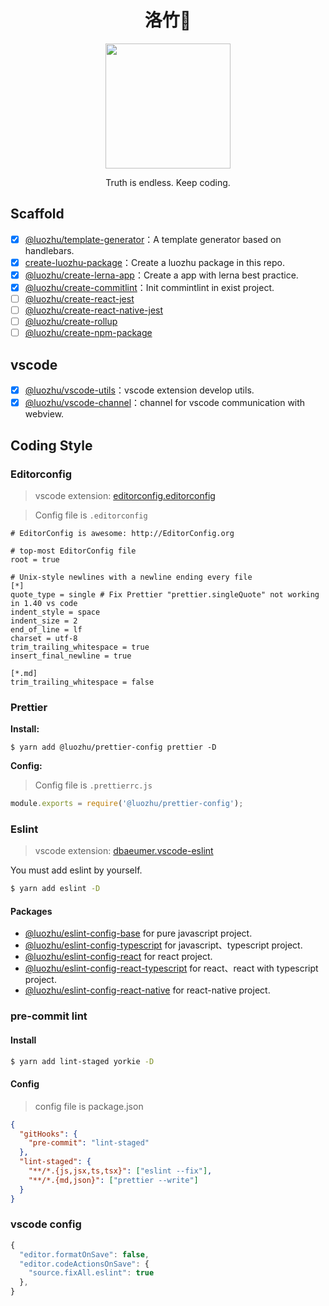 <div align="center">
  <h1>洛竹🎋</h1>
  <img alt="" src="https://user-images.githubusercontent.com/13204332/128195385-ed8af07f-78a8-4254-937a-56c816712575.png" width="200"/>
  <p>Truth is endless. Keep coding.</p>
</div>

## Scaffold

- [x] [@luozhu/template-generator](https://github.com/youngjuning/luozhu/tree/main/packages/template-generator)：A template generator based on handlebars.
- [x] [create-luozhu-package](https://github.com/youngjuning/luozhu/tree/main/packages/create-luozhu-package/)：Create a luozhu package in this repo.
- [x] [@luozhu/create-lerna-app](https://github.com/youngjuning/luozhu/tree/main/packages/create-lerna-app/)：Create a app with lerna best practice.
- [x] [@luozhu/create-commitlint](https://github.com/youngjuning/luozhu/tree/main/packages/create-commitlint)：Init commintlint in exist project.
- [ ] [@luozhu/create-react-jest](https://github.com/youngjuning/luozhu/tree/main/packages/create-react-jest/)
- [ ] [@luozhu/create-react-native-jest](https://github.com/youngjuning/luozhu/tree/main/packages/create-react-native-jest/)
- [ ] [@luozhu/create-rollup](https://github.com/youngjuning/luozhu/tree/main/packages/create-rollup/)
- [ ] [@luozhu/create-npm-package](https://github.com/youngjuning/luozhu/tree/main/packages/create-npm-package/)

## vscode

- [x] [@luozhu/vscode-utils](https://github.com/youngjuning/luozhu/tree/main/packages/vscode-utils]/)：vscode extension develop utils.
- [x] [@luozhu/vscode-channel](https://github.com/youngjuning/luozhu/tree/main/packages/vscode-channel/)：channel for vscode communication with webview.

## Coding Style

### Editorconfig

> vscode extension: [editorconfig.editorconfig](https://marketplace.visualstudio.com/items?itemName=EditorConfig.EditorConfig)

> Config file is `.editorconfig`

```
# EditorConfig is awesome: http://EditorConfig.org

# top-most EditorConfig file
root = true

# Unix-style newlines with a newline ending every file
[*]
quote_type = single # Fix Prettier "prettier.singleQuote" not working in 1.40 vs code
indent_style = space
indent_size = 2
end_of_line = lf
charset = utf-8
trim_trailing_whitespace = true
insert_final_newline = true

[*.md]
trim_trailing_whitespace = false
```

### Prettier

**Install:**

```$
$ yarn add @luozhu/prettier-config prettier -D
```

**Config:**

> Config file is `.prettierrc.js`

```js
module.exports = require('@luozhu/prettier-config');
```

### Eslint

> vscode extension: [dbaeumer.vscode-eslint](https://marketplace.visualstudio.com/items?itemName=dbaeumer.vscode-eslint)

You must add eslint by yourself.

```sh
$ yarn add eslint -D
```

#### Packages

- [@luozhu/eslint-config-base](https://github.com/youngjuning/luozhu/tree/main/packages/eslint-config-base#readme) for pure javascript project.
- [@luozhu/eslint-config-typescript](https://github.com/youngjuning/luozhu/tree/main/packages/eslint-config-typescript#readme) for javascript、typescript project.
- [@luozhu/eslint-config-react](https://github.com/youngjuning/luozhu/tree/main/packages/eslint-config-react#readme) for react project.
- [@luozhu/eslint-config-react-typescript](https://github.com/youngjuning/luozhu/tree/main/packages/eslint-config-react-typescript#readme) for react、react with typescript project.
- [@luozhu/eslint-config-react-native](https://github.com/youngjuning/luozhu/tree/main/packages/eslint-config-react-native#readme) for react-native project.

### pre-commit lint

#### Install

```sh
$ yarn add lint-staged yorkie -D
```

#### Config

> config file is package.json

```json
{
  "gitHooks": {
    "pre-commit": "lint-staged"
  },
  "lint-staged": {
    "**/*.{js,jsx,ts,tsx}": ["eslint --fix"],
    "**/*.{md,json}": ["prettier --write"]
  }
}
```

### vscode config

```js
{
  "editor.formatOnSave": false,
  "editor.codeActionsOnSave": {
    "source.fixAll.eslint": true
  },
}
```
